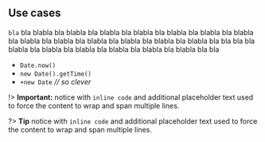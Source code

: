 ## Use cases

`bla` bla blabla bla blabla bla blabla bla blabla bla blabla bla blabla bla blabla bla blabla bla blabla bla blabla bla blabla bla blabla bla blabla bla bla
bla bla blabla bla blabla bla blabla bla blabla bla blabla bla blabla bla bla

- `Date.now()`
- `new Date().getTime()`
- `+new Date` *// so clever*

!> **Important:** notice with `inline code` and additional placeholder text used
to force the content to wrap and span multiple lines.

?> **Tip** notice with `inline code` and additional placeholder text used to
force the content to wrap and span multiple lines.
